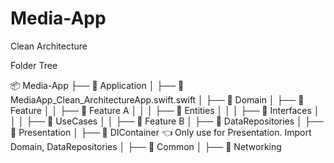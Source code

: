 # Media-App

Clean Architecture

Folder Tree

📦 Media-App
 ├── 📂 Application
 │    ├── 📄 MediaApp_Clean_ArchitectureApp.swift.swift
 │
 ├── 📂 Domain
 │    ├── 📂 Feature
 │    │    ├── 📂 Feature A
 │    │    │    ├── 📂 Entities
 │    │    │    ├── 📂 Interfaces
 │    │    │    ├── 📂 UseCases
 │    │    ├── 📂 Feature B
 │
 ├── 📂 DataRepositories
 │
 ├── 📂 Presentation
 │
 ├── 📂 DIContainer         👈 Only use for Presentation. Import Domain, DataRepositories
 │
 ├── 📂 Common
 │
 ├── 📂 Networking
